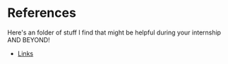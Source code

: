 # References

Here's an folder of stuff I find that might be helpful during your internship AND BEYOND!

* [Links](links.md)